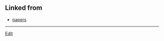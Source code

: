## Linked from

* [papers](papers.md)


----
[Edit](https://github.com/vitroid/vitroid.github.io/edit/master/MD/paper1999.md)
